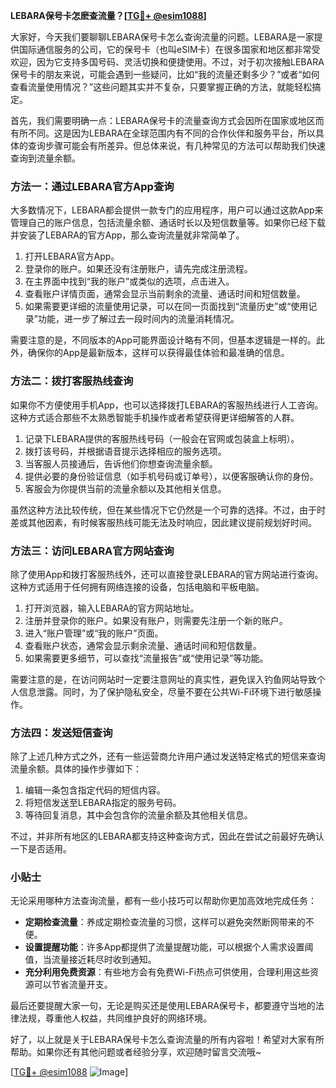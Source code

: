 **LEBARA保号卡怎麽查流量？[[TG💪+ @esim1088](https://t.me/s/esim1088)]**

大家好，今天我们要聊聊LEBARA保号卡怎么查询流量的问题。LEBARA是一家提供国际通信服务的公司，它的保号卡（也叫eSIM卡）在很多国家和地区都非常受欢迎，因为它支持多国号码、灵活切换和便捷使用。不过，对于初次接触LEBARA保号卡的朋友来说，可能会遇到一些疑问，比如“我的流量还剩多少？”或者“如何查看流量使用情况？”这些问题其实并不复杂，只要掌握正确的方法，就能轻松搞定。

首先，我们需要明确一点：LEBARA保号卡的流量查询方式会因所在国家或地区而有所不同。这是因为LEBARA在全球范围内有不同的合作伙伴和服务平台，所以具体的查询步骤可能会有所差异。但总体来说，有几种常见的方法可以帮助我们快速查询到流量余额。

### 方法一：通过LEBARA官方App查询

大多数情况下，LEBARA都会提供一款专门的应用程序，用户可以通过这款App来管理自己的账户信息，包括流量余额、通话时长以及短信数量等。如果你已经下载并安装了LEBARA的官方App，那么查询流量就非常简单了。

1. 打开LEBARA官方App。
2. 登录你的账户。如果还没有注册账户，请先完成注册流程。
3. 在主界面中找到“我的账户”或类似的选项，点击进入。
4. 查看账户详情页面，通常会显示当前剩余的流量、通话时间和短信数量。
5. 如果需要更详细的流量使用记录，可以在同一页面找到“流量历史”或“使用记录”功能，进一步了解过去一段时间内的流量消耗情况。

需要注意的是，不同版本的App可能界面设计略有不同，但基本逻辑是一样的。此外，确保你的App是最新版本，这样可以获得最佳体验和最准确的信息。

### 方法二：拨打客服热线查询

如果你不方便使用手机App，也可以选择拨打LEBARA的客服热线进行人工咨询。这种方式适合那些不太熟悉智能手机操作或者希望获得更详细解答的人群。

1. 记录下LEBARA提供的客服热线号码（一般会在官网或包装盒上标明）。
2. 拨打该号码，并根据语音提示选择相应的服务选项。
3. 当客服人员接通后，告诉他们你想查询流量余额。
4. 提供必要的身份验证信息（如手机号码或订单号），以便客服确认你的身份。
5. 客服会为你提供当前的流量余额以及其他相关信息。

虽然这种方法比较传统，但在某些情况下它仍然是一个可靠的选择。不过，由于时差或其他因素，有时候客服热线可能无法及时响应，因此建议提前规划好时间。

### 方法三：访问LEBARA官方网站查询

除了使用App和拨打客服热线外，还可以直接登录LEBARA的官方网站进行查询。这种方式适用于任何拥有网络连接的设备，包括电脑和平板电脑。

1. 打开浏览器，输入LEBARA的官方网站地址。
2. 注册并登录你的账户。如果没有账户，则需要先注册一个新的账户。
3. 进入“账户管理”或“我的账户”页面。
4. 查看账户状态，通常会显示剩余流量、通话时间和短信数量。
5. 如果需要更多细节，可以查找“流量报告”或“使用记录”等功能。

需要注意的是，在访问网站时一定要注意网址的真实性，避免误入钓鱼网站导致个人信息泄露。同时，为了保护隐私安全，尽量不要在公共Wi-Fi环境下进行敏感操作。

### 方法四：发送短信查询

除了上述几种方式之外，还有一些运营商允许用户通过发送特定格式的短信来查询流量余额。具体的操作步骤如下：

1. 编辑一条包含指定代码的短信内容。
2. 将短信发送至LEBARA指定的服务号码。
3. 等待回复消息，其中会包含你的流量余额及其他相关信息。

不过，并非所有地区的LEBARA都支持这种查询方式，因此在尝试之前最好先确认一下是否适用。

### 小贴士

无论采用哪种方法查询流量，都有一些小技巧可以帮助你更加高效地完成任务：

- **定期检查流量**：养成定期检查流量的习惯，这样可以避免突然断网带来的不便。
- **设置提醒功能**：许多App都提供了流量提醒功能，可以根据个人需求设置阈值，当流量接近耗尽时收到通知。
- **充分利用免费资源**：有些地方会有免费Wi-Fi热点可供使用，合理利用这些资源可以节省流量开支。

最后还要提醒大家一句，无论是购买还是使用LEBARA保号卡，都要遵守当地的法律法规，尊重他人权益，共同维护良好的网络环境。

好了，以上就是关于LEBARA保号卡怎么查询流量的所有内容啦！希望对大家有所帮助。如果你还有其他问题或者经验分享，欢迎随时留言交流哦~ 

[[TG💪+ @esim1088](https://t.me/s/esim1088) ![Image](https://i.postimg.cc/4NQfJmqS/Snipaste-2025-05-13-00-14-12.png)]